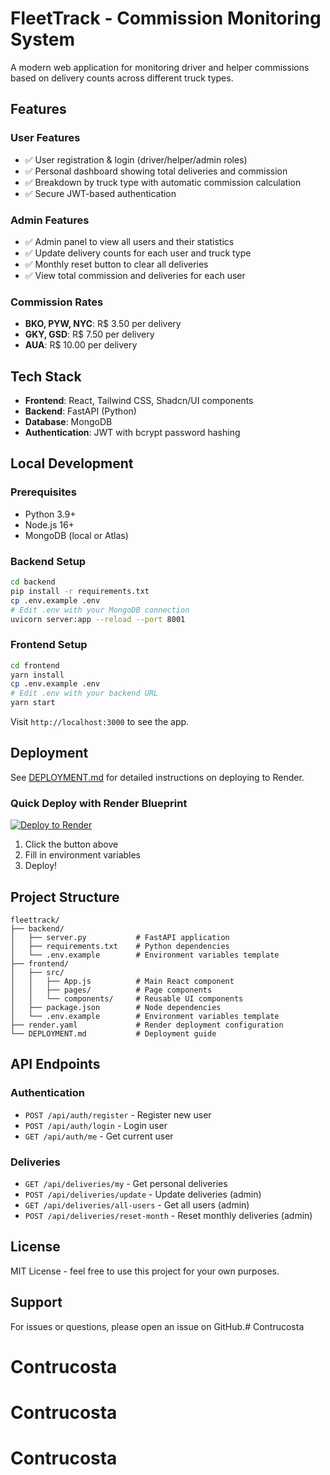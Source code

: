 # FleetTrack - Commission Monitoring System

A modern web application for monitoring driver and helper commissions based on delivery counts across different truck types.

## Features

### User Features
- ✅ User registration & login (driver/helper/admin roles)
- ✅ Personal dashboard showing total deliveries and commission
- ✅ Breakdown by truck type with automatic commission calculation
- ✅ Secure JWT-based authentication

### Admin Features
- ✅ Admin panel to view all users and their statistics
- ✅ Update delivery counts for each user and truck type
- ✅ Monthly reset button to clear all deliveries
- ✅ View total commission and deliveries for each user

### Commission Rates
- **BKO, PYW, NYC**: R$ 3.50 per delivery
- **GKY, GSD**: R$ 7.50 per delivery
- **AUA**: R$ 10.00 per delivery

## Tech Stack

- **Frontend**: React, Tailwind CSS, Shadcn/UI components
- **Backend**: FastAPI (Python)
- **Database**: MongoDB
- **Authentication**: JWT with bcrypt password hashing

## Local Development

### Prerequisites
- Python 3.9+
- Node.js 16+
- MongoDB (local or Atlas)

### Backend Setup
```bash
cd backend
pip install -r requirements.txt
cp .env.example .env
# Edit .env with your MongoDB connection
uvicorn server:app --reload --port 8001
```

### Frontend Setup
```bash
cd frontend
yarn install
cp .env.example .env
# Edit .env with your backend URL
yarn start
```

Visit `http://localhost:3000` to see the app.

## Deployment

See [DEPLOYMENT.md](DEPLOYMENT.md) for detailed instructions on deploying to Render.

### Quick Deploy with Render Blueprint

[![Deploy to Render](https://render.com/images/deploy-to-render-button.svg)](https://render.com/deploy)

1. Click the button above
2. Fill in environment variables
3. Deploy!

## Project Structure

```
fleettrack/
├── backend/
│   ├── server.py           # FastAPI application
│   ├── requirements.txt    # Python dependencies
│   └── .env.example        # Environment variables template
├── frontend/
│   ├── src/
│   │   ├── App.js          # Main React component
│   │   ├── pages/          # Page components
│   │   └── components/     # Reusable UI components
│   ├── package.json        # Node dependencies
│   └── .env.example        # Environment variables template
├── render.yaml             # Render deployment configuration
└── DEPLOYMENT.md           # Deployment guide
```

## API Endpoints

### Authentication
- `POST /api/auth/register` - Register new user
- `POST /api/auth/login` - Login user
- `GET /api/auth/me` - Get current user

### Deliveries
- `GET /api/deliveries/my` - Get personal deliveries
- `POST /api/deliveries/update` - Update deliveries (admin)
- `GET /api/deliveries/all-users` - Get all users (admin)
- `POST /api/deliveries/reset-month` - Reset monthly deliveries (admin)

## License

MIT License - feel free to use this project for your own purposes.

## Support

For issues or questions, please open an issue on GitHub.# Contrucosta
# Contrucosta
# Contrucosta
# Contrucosta
